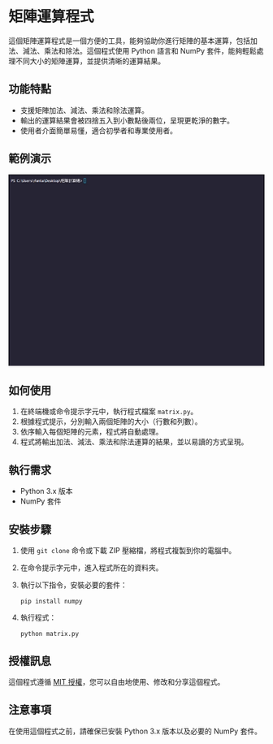 # 矩陣運算程式

這個矩陣運算程式是一個方便的工具，能夠協助你進行矩陣的基本運算，包括加法、減法、乘法和除法。這個程式使用 Python 語言和 NumPy 套件，能夠輕鬆處理不同大小的矩陣運算，並提供清晰的運算結果。

## 功能特點

- 支援矩陣加法、減法、乘法和除法運算。
- 輸出的運算結果會被四捨五入到小數點後兩位，呈現更乾淨的數字。
- 使用者介面簡單易懂，適合初學者和專業使用者。

## 範例演示

<img src="pic/screenshot.gif" alt="示例圖片" width="600">

## 如何使用

1. 在終端機或命令提示字元中，執行程式檔案 `matrix.py`。
2. 根據程式提示，分別輸入兩個矩陣的大小（行數和列數）。
3. 依序輸入每個矩陣的元素，程式將自動處理。
4. 程式將輸出加法、減法、乘法和除法運算的結果，並以易讀的方式呈現。

## 執行需求

- Python 3.x 版本
- NumPy 套件

## 安裝步驟

1. 使用 `git clone` 命令或下載 ZIP 壓縮檔，將程式複製到你的電腦中。

2. 在命令提示字元中，進入程式所在的資料夾。

3. 執行以下指令，安裝必要的套件：

   ```
   pip install numpy
   ```

4. 執行程式：

   ```
   python matrix.py
   ```

## 授權訊息

這個程式遵循 [MIT 授權](LICENSE.txt)，您可以自由地使用、修改和分享這個程式。

## 注意事項

在使用這個程式之前，請確保已安裝 Python 3.x 版本以及必要的 NumPy 套件。